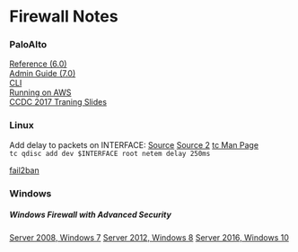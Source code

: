 # Firewall Notes

### PaloAlto
[Reference (6.0)](PAN-OS-6.0-CLI-ref.pdf)  
[Admin Guide (7.0)](pan-os.pdf)  
[CLI](https://www.paloaltonetworks.com/documentation/61/pan-os/pan-os/device-management/use-the-command-line-interface-cli)  
[Running on AWS](https://www.paloaltonetworks.com/products/secure-the-network/virtualized-next-generation-firewall/vm-series-for-aws)  
[CCDC 2017 Traning Slides](CCDC2017Training.pptx)  

### Linux
Add delay to packets on INTERFACE: [Source](https://superuser.com/questions/173751/how-to-deliberately-introduce-a-delay-for-incoming-udp-packets) [Source 2](http://bencane.com/2012/07/16/tc-adding-simulated-network-latency-to-your-linux-server/) [tc Man Page](http://www.lartc.org/manpages/tc.txt)  
`tc qdisc add dev $INTERFACE root netem delay 250ms`  

[fail2ban](https://github.com/fail2ban/fail2ban)  

### Windows
##### Windows Firewall with Advanced Security
[Server 2008, Windows 7](https://technet.microsoft.com/en-us/library/cc754274(v=ws.11).aspx)  
[Server 2012, Windows 8](https://technet.microsoft.com/en-us/library/hh831365(v=ws.11).aspx)  
[Server 2016, Windows 10](https://technet.microsoft.com/en-us/itpro/windows/keep-secure/windows-firewall-with-advanced-security)  
